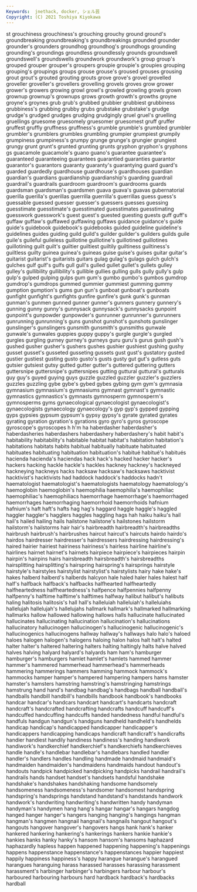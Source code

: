 ```yaml
---
Keywords:  jnethack, docker, シェル芸
Copyright: (C) 2021 Toshiya Kiyokawa
---
```

st grouchiness grouchiness's
grouching grouchy ground ground's groundbreaking groundbreaking's groundbreakings grounded grounder grounder's
grounders groundhog groundhog's groundhogs grounding grounding's groundings groundless groundlessly grounds
groundswell groundswell's groundswells groundwork groundwork's group group's grouped grouper grouper's
groupers groupie groupie's groupies grouping grouping's groupings groups grouse grouse's
groused grouses grousing grout grout's grouted grouting grouts grove grove's
grovel grovelled groveller groveller's grovellers grovelling grovels groves grow grower
grower's growers growing growl growl's growled growling growls grown grownup
grownup's grownups grows growth growth's growths groyne groyne's groynes grub
grub's grubbed grubbier grubbiest grubbiness grubbiness's grubbing grubby grubs grubstake
grubstake's grudge grudge's grudged grudges grudging grudgingly gruel gruel's gruelling
gruellings gruesome gruesomely gruesomer gruesomest gruff gruffer gruffest gruffly gruffness
gruffness's grumble grumble's grumbled grumbler grumbler's grumblers grumbles grumbling grumpier
grumpiest grumpily grumpiness grumpiness's grumpy grunge grunge's grungier grungiest grungy
grunt grunt's grunted grunting grunts gryphon gryphon's gryphons gs guacamole
guacamole's guano guano's guarantee guarantee's guaranteed guaranteeing guarantees guarantied guaranties
guarantor guarantor's guarantors guaranty guaranty's guarantying guard guard's guarded guardedly
guardhouse guardhouse's guardhouses guardian guardian's guardians guardianship guardianship's guarding guardrail
guardrail's guardrails guardroom guardroom's guardrooms guards guardsman guardsman's guardsmen guava
guava's guavas gubernatorial guerilla guerilla's guerillas guerrilla guerrilla's guerrillas guess
guess's guessable guessed guesser guesser's guessers guesses guessing guesstimate guesstimate's
guesstimated guesstimates guesstimating guesswork guesswork's guest guest's guested guesting guests
guff guff's guffaw guffaw's guffawed guffawing guffaws guidance guidance's guide
guide's guidebook guidebook's guidebooks guided guideline guideline's guidelines guides guiding
guild guild's guilder guilder's guilders guilds guile guile's guileful guileless
guillotine guillotine's guillotined guillotines guillotining guilt guilt's guiltier guiltiest guiltily
guiltiness guiltiness's guiltless guilty guinea guinea's guineas guise guise's guises
guitar guitar's guitarist guitarist's guitarists guitars gulag gulag's gulags gulch
gulch's gulches gulf gulf's gulfs gull gull's gulled gullet gullet's
gullets gulley gulley's gullibility gullibility's gullible gullies gulling gulls gully
gully's gulp gulp's gulped gulping gulps gum gum's gumbo gumbo's
gumbos gumdrop gumdrop's gumdrops gummed gummier gummiest gumming gummy gumption
gumption's gums gun gun's gunboat gunboat's gunboats gunfight gunfight's gunfights
gunfire gunfire's gunk gunk's gunman gunman's gunmen gunned gunner gunner's
gunners gunnery gunnery's gunning gunny gunny's gunnysack gunnysack's gunnysacks gunpoint
gunpoint's gunpowder gunpowder's gunrunner gunrunner's gunrunners gunrunning gunrunning's guns gunshot
gunshot's gunshots gunslinger gunslinger's gunslingers gunsmith gunsmith's gunsmiths gunwale gunwale's
gunwales guppies guppy guppy's gurgle gurgle's gurgled gurgles gurgling gurney
gurney's gurneys guru guru's gurus gush gush's gushed gusher gusher's
gushers gushes gushier gushiest gushing gushy gusset gusset's gusseted gusseting
gussets gust gust's gustatory gusted gustier gustiest gusting gusto gusto's
gusts gusty gut gut's gutless guts gutsier gutsiest gutsy gutted
gutter gutter's guttered guttering gutters guttersnipe guttersnipe's guttersnipes gutting guttural
guttural's gutturals guy guy's guyed guying guys guzzle guzzled guzzler
guzzler's guzzlers guzzles guzzling gybe gybe's gybed gybes gybing gym
gym's gymnasia gymnasium gymnasium's gymnasiums gymnast gymnast's gymnastic gymnastics gymnastics's
gymnasts gymnosperm gymnosperm's gymnosperms gyms gynaecological gynaecologist gynaecologist's gynaecologists gynaecology
gynaecology's gyp gyp's gypped gypping gyps gypsies gypsum gypsum's gypsy
gypsy's gyrate gyrated gyrates gyrating gyration gyration's gyrations gyro gyro's
gyros gyroscope gyroscope's gyroscopes h h'm ha haberdasher haberdasher's haberdasheries
haberdashers haberdashery haberdashery's habit habit's habitability habitability's habitable habitat habitat's
habitation habitation's habitations habitats habits habitual habitually habituate habituated habituates
habituating habituation habituation's habitué habitué's habitués hacienda hacienda's haciendas hack
hack's hacked hacker hacker's hackers hacking hackle hackle's hackles hackney
hackney's hackneyed hackneying hackneys hacks hacksaw hacksaw's hacksaws hacktivist hacktivist's
hacktivists had haddock haddock's haddocks hadn't haematologist haematologist's haematologists haematology
haematology's haemoglobin haemoglobin's haemophilia haemophilia's haemophiliac haemophiliac's haemophiliacs haemorrhage haemorrhage's
haemorrhaged haemorrhages haemorrhaging haemorrhoid haemorrhoids hafnium hafnium's haft haft's hafts
hag hag's haggard haggle haggle's haggled haggler haggler's hagglers haggles
haggling hags hah haiku haiku's hail hail's hailed hailing hails
hailstone hailstone's hailstones hailstorm hailstorm's hailstorms hair hair's hairbreadth hairbreadth's
hairbreadths hairbrush hairbrush's hairbrushes haircut haircut's haircuts hairdo hairdo's hairdos
hairdresser hairdresser's hairdressers hairdressing hairdressing's haired hairier hairiest hairiness hairiness's
hairless hairline hairline's hairlines hairnet hairnet's hairnets hairpiece hairpiece's hairpieces
hairpin hairpin's hairpins hairs hairsbreadth hairsbreadth's hairsbreadths hairsplitting hairsplitting's hairspring
hairspring's hairsprings hairstyle hairstyle's hairstyles hairstylist hairstylist's hairstylists hairy hake
hake's hakes halberd halberd's halberds halcyon hale haled haler hales
halest half half's halfback halfback's halfbacks halfhearted halfheartedly halfheartedness halfheartedness's
halfpence halfpennies halfpenny halfpenny's halftime halftime's halftimes halfway halibut halibut's
halibuts haling halitosis halitosis's hall hall's halleluiah halleluiah's halleluiahs hallelujah
hallelujah's hallelujahs hallmark hallmark's hallmarked hallmarking hallmarks hallow hallowed hallowing
hallows halls hallucinate hallucinated hallucinates hallucinating hallucination hallucination's hallucinations hallucinatory
hallucinogen hallucinogen's hallucinogenic hallucinogenic's hallucinogenics hallucinogens hallway hallway's hallways halo
halo's haloed haloes halogen halogen's halogens haloing halon halos halt
halt's halted halter halter's haltered haltering halters halting haltingly halts
halve halved halves halving halyard halyard's halyards ham ham's hamburger
hamburger's hamburgers hamlet hamlet's hamlets hammed hammer hammer's hammered hammerhead
hammerhead's hammerheads hammering hammerings hammers hamming hammock hammock's hammocks hamper
hamper's hampered hampering hampers hams hamster hamster's hamsters hamstring hamstring's
hamstringing hamstrings hamstrung hand hand's handbag handbag's handbags handball handball's
handballs handbill handbill's handbills handbook handbook's handbooks handcar handcar's handcars
handcart handcart's handcarts handcraft handcraft's handcrafted handcrafting handcrafts handcuff handcuff's
handcuffed handcuffing handcuffs handed handedness handful handful's handfuls handgun handgun's
handguns handheld handheld's handhelds handicap handicap's handicapped handicapper handicapper's handicappers
handicapping handicaps handicraft handicraft's handicrafts handier handiest handily handiness handiness's
handing handiwork handiwork's handkerchief handkerchief's handkerchiefs handkerchieves handle handle's handlebar
handlebar's handlebars handled handler handler's handlers handles handling handmade handmaid
handmaid's handmaiden handmaiden's handmaidens handmaids handout handout's handouts handpick handpicked
handpicking handpicks handrail handrail's handrails hands handset handset's handsets handsful
handshake handshake's handshakes handshaking handsome handsomely handsomeness handsomeness's handsomer handsomest
handspring handspring's handsprings handstand handstand's handstands handwork handwork's handwriting handwriting's
handwritten handy handyman handyman's handymen hang hang's hangar hangar's hangars
hangdog hanged hanger hanger's hangers hanging hanging's hangings hangman hangman's
hangmen hangnail hangnail's hangnails hangout hangout's hangouts hangover hangover's hangovers
hangs hank hank's hanker hankered hankering hankering's hankerings hankers hankie
hankie's hankies hanks hanky hanky's hansom hansom's hansoms haphazard haphazardly
hapless happen happened happening happening's happenings happens happenstance happenstance's happenstances
happier happiest happily happiness happiness's happy harangue harangue's harangued harangues
haranguing harass harassed harasses harassing harassment harassment's harbinger harbinger's harbingers
harbour harbour's harboured harbouring harbours hard hardback hardback's hardbacks hardball
